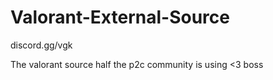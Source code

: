 # Valorant-External-Source

discord.gg/vgk 

The valorant source half the p2c community is using &lt;3 boss
